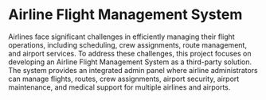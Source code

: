 # Airline Flight Management System

Airlines face significant challenges in efficiently managing their flight operations,
including scheduling, crew assignments, route management, and airport services. To
address these challenges, this project focuses on developing an Airline Flight
Management System as a third-party solution. The system provides an integrated
admin panel where airline administrators can manage flights, routes, crew assignments,
airport security, airport maintenance, and medical support for multiple airlines and airports.
